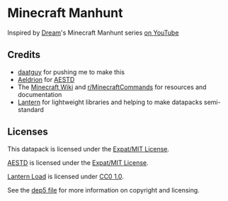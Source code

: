 <!--
SPDX-FileCopyrightText: 2020 Nathaniel Fitzenrider

SPDX-License-Identifier: MIT
-->

# Minecraft Manhunt
Inspired by [Dream]'s Minecraft Manhunt series [on YouTube][mcmanhunt-yt]

[Dream]: //www.youtube.com/c/Dreamm
[mcmanhunt-yt]: //www.youtube.com/playlist?list=PLChiKQUYPsJ9_ZXHeT287Ry2tIX1AiSkq

## Credits
- [daatguy](//github.com/daatguy) for pushing me to make this
- [Aeldrion] for [AESTD]
- The [Minecraft Wiki](//minecraft.gamepedia.com/) and [r/MinecraftCommands] for resources and documentation
- [Lantern] for lightweight libraries and helping to make datapacks semi-standard

[r/MinecraftCommands]: //reddit.com/r/MinecraftCommands

## Licenses
This datapack is licensed under the [Expat/MIT License](LICENSE).

[AESTD] is licensed under the [Expat/MIT License](LICENSES/MIT.txt).

[Lantern Load] is licensed under [CC0 1.0](LICENSES/CC0-1.0.txt).

See the [dep5 file](.reuse/dep5) for more information on copyright and licensing.

[Aeldrion]: //github.com/Aeldrion
[Lantern]: //github.com/LanternMC
[AESTD]: //github.com/Aeldrion/AESTD
[Lantern Load]: //github.com/LanternMC/Load
